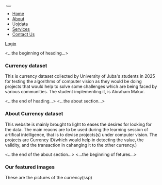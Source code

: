 

<html>
  <head><title>Uoj Dataset</title></head>
  <body>
       <div class="header_section">
         <div class="container">
               <a class="navbar-brand"href="index.html"><img src=""></a>
               <button class="navbar-toggler" type="button" data-toggle="collapse" data-target="#navbarSupportedContent" aria-controls="navbarSupportedContent" aria-expanded="false" aria-label="Toggle navigation">
               <span class="navbar-toggler-icon"></span>
               </button>
               <div class="collapse navbar-collapse" id="navbarSupportedContent">
                  <ul class="navbar-nav ml-auto">
                     <li class="nav-item active">
                        <a class="nav-link" href="index.html">Home</a>
                     </li>
                     <li class="nav-item">
                        <a class="nav-link" href="about.html">About</a>
                     </li>
                     <li class="nav-item">
                        <a class="nav-link" href="uojdataset.html">Uojdata</a>
                     </li>
                     <li class="nav-item">
                        <a class="nav-link" href="services.html">Services</a>
                     </li>
                     <li class="nav-item">
                        <a class="nav-link" href="contact.html">Contact Us</a>
                     </li>
                  </ul>
                  <form class="form-inline my-2 my-lg-0">
                     <div class="login_bt"><a href="#">Login <span style="color: #401e91;"><i class="fa fa-user" aria-hidden="true"></i></span></a></div>
                     <div class="fa fa-search form-control-feedback"></div>
                  </form>
               </div>
            </nav>
         </div>
    <...the beginning of heading...>
   <h3>Currency dataset</h3>
    
   <p>This is currency dataset collected by University of Juba's students in 2025 for testing the algorithms of computer vision as they would be doing projects that would help to solve some challenges which are being faced by various communities. 
The student implementing it, is Abraham Makur.</p>
   <div class action ="row">
     
   </div>
     <...the end of heading...>
    <...the about section...>
    <h3>About Currency dataset</h3>
      <p>This website is mainly brought to light to eases the desires for looking for the data.
      The main reaons are to be used during the learning session of artifical intelligence, that is to devise projects(s) under computer vision.
      The projects are Currency ID(which would help in detecting the value, the validity, and the transaction in cahanging it to the other currency.)
      </p>
        <...the end of the about section...>
        <...the beginning of fetures...>
          <h3>Our featured images</h3>
          <p>These are the pictures of the currency(ssp)</p>
          <img src="">
  </body>
</html>

